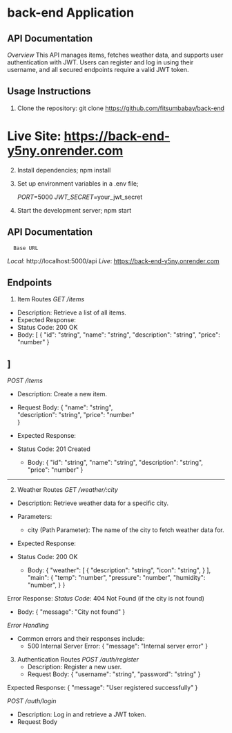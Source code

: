 # back-end Application


## API Documentation 
 *Overview*
This API manages items, fetches weather data, and supports user authentication with JWT. Users can register and log in using their username, and all secured endpoints require a valid JWT token.


## Usage Instructions
1. Clone the repository:
   git clone https://github.com/fitsumbabay/back-end
# Live Site: https://back-end-y5ny.onrender.com
        
2. Install dependencies;
  npm install

3. Set up environment variables in a .env file;

    *PORT*=5000
   *JWT_SECRET*=your_jwt_secret

4. Start the development server;
      npm start

## API Documentation
      Base URL
*Local*: http://localhost:5000/api
*Live*: https://back-end-y5ny.onrender.com


## Endpoints
1. Item Routes
*GET /items*
- Description: Retrieve a list of all items.
- Expected Response:
- Status Code: 200 OK
 - Body:
[
    {
        "id": "string",
        "name": "string",
        "description": "string",
        "price": "number"
    }
    
]
-------------------------------------------------------------
*POST /items*
- Description: Create a new item.
- Request Body:
{
    "name": "string",        
    "description": "string", 
    "price": "number"        
}


- Expected Response:
- Status Code: 201 Created
  - Body:
{
    "id": "string",
    "name": "string",
    "description": "string",
    "price": "number"
}

-------------------------------------------------------------
2. Weather Routes
*GET /weather/:city*
 - Description: Retrieve weather data for a specific city.
 - Parameters: 
     - city (Path Parameter): The name of the city to fetch weather data for.

- Expected Response:
- Status Code: 200 OK
    - Body:
{
    "weather": [
        {
            "description": "string",
            "icon": "string",
        }
    ],
    "main": {
        "temp": "number",
        "pressure": "number",
        "humidity": "number",
    }
}

Error Response:
*Status Code*: 404 Not Found (if the city is not found)
  - Body:
{
    "message": "City not found"
}

*Error Handling*
 - Common errors and their responses include:
    - 500 Internal Server Error:
{
    "message": "Internal server error"
}


3. Authentication Routes
  *POST /auth/register*
      - Description: Register a new user.
      - Request Body:
         {
    "username": "string",
    "password": "string"
}

Expected Response:
   {
    "message": "User registered successfully"
}

*POST /auth/login*
   - Description: Log in and retrieve a JWT token.
   - Request Body